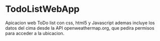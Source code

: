 # TodoListWebApp
Apicacion web ToDo list con css, html5 y Javascript
ademas incluye los datos del cima desde la API openweathermap.org, que pedira permisos para acceder a la ubicacion.
